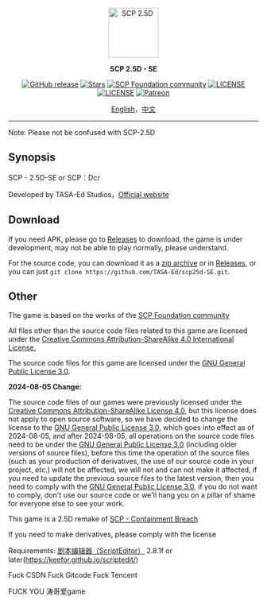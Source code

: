 <p align="center">
    <a href="https://www.tasaed.top" target="_blank" rel="noopener noreferrer">
        <img width="100" src="https://s2.loli.net/2024/07/22/zptoSGinU3s1Q45.png" alt="SCP 2.5D" />
    </a>
</p>

<p align="center"><b>SCP 2.5D - SE</b></p>

<p align="center">
<a href="https://github.com/TASA-Ed/scp25d-SE/releases"><img alt="GitHub release" src="https://img.shields.io/github/v/release/TASA-Ed/scp25d-SE.svg?style=flat-square&include_prereleases"/></a>
<a href="https://github.com/TASA-Ed/scp25d-SE/stargazers"><img alt="Stars" src="https://img.shields.io/github/stars/TASA-Ed/scp25d-SE?color=8ef6e4&style=flat-square"/></a>
<a href="https://scp-wiki.wikidot.com/"><img alt="SCP Foundation community" src="https://img.shields.io/badge/SCP%20Foundation-gray?style=flat-square&logo=scpfoundation"/></a>
<a href="https://creativecommons.org/licenses/by-sa/4.0/"><img alt="LICENSE" src="https://img.shields.io/badge/CC--BY--SA%204.0-blue?style=flat-square&color=dddddd&labelColor=dddddd&logo=creativecommons&logoColor=00000"/></a>
<a href="https://www.gnu.org/licenses/gpl-3.0.html"><img alt="LICENSE" src="https://img.shields.io/badge/GNU%20GPL%203.0-blue?style=flat-square&color=9b9b9b&labelColor=9b9b9b&logo=gnu&logoColor=A42E2B"/></a>
<a href="https://www.patreon.com/tasaed"><img alt="Patreon" src="https://img.shields.io/badge/Patreon-yellow?style=flat-square&logo=patreon"/></a>
</p>

<p align="center">
<a href="README.md">English</a>，<a href="README_zh_CN.md">中文</a>
</p>

---

Note: Please not be confused with SCP-2.5D

## Synopsis
SCP - 2.5D-SE or SCP：Dcr

Developed by TASA-Ed Studios，[Official website](https://www.tasaed.top/)
## Download
If you need APK, please go to [Releases](https://github.com/TASA-Ed/scp25d-SE/releases) to download, the game is under development, may not be able to play normally, please understand.

For the source code, you can download it as a [zip archive](https://github.com/TASA-Ed/scp25d-SE/archive/refs/heads/main.zip) or in [Releases](https://github.com/TASA-Ed/scp25d-SE/releases), or you can just `git clone https://github.com/TASA-Ed/scp25d-SE.git`.
## Other
The game is based on the works of the [SCP Foundation community](http://scp-wiki-cn.wikidot.com/ )

All files other than the source code files related to this game are licensed under the [Creative Commons Attribution-ShareAlike 4.0 International License.](https://creativecommons.org/licenses/by-sa/4.0/)

The source code files for this game are licensed under the [GNU General Public License 3.0](https://www.gnu.org/licenses/gpl-3.0.html).

**2024-08-05 Change:**

The source code files of our games were previously licensed under the [Creative Commons Attribution-ShareAlike License 4.0](https://creativecommons.org/licenses/by-sa/4.0/), but this license does not apply to open source software, so we have decided to change the license to the [GNU General Public License 3.0](https://www.gnu.org/licenses/gpl-3.0.html), which goes into effect as of 2024-08-05, and after 2024-08-05, all operations on the source code files need to be under the [GNU General Public License 3.0](https://www.gnu.org/licenses/gpl-3.0.html) (including older versions of source files), before this time the operation of the source files (such as your production of derivatives, the use of our source code in your project, etc.) will not be affected, we will not and can not make it affected, if you need to update the previous source files to the latest version, then you need to comply with the [GNU General Public License 3.0](https://www.gnu.org/licenses/gpl-3.0.html), if you do not want to comply, don't use our source code or we'll hang you on a pillar of shame for everyone else to see your work.

This game is a 2.5D remake of [SCP - Containment Breach](https://github.com/Regalis11/scpcb/ )

If you need to make derivatives, please comply with the license

Requirements: [剧本编辑器（ScriptEditor）](https://1drv.ms/u/c/568ae44e1937060b/EepQHHiC-mBMlwPKWunDKIgBCRMEhFDYhQf4QFsWI8GrWw?e=U0P75r) 2.8.1f or later(https://keefor.github.io/scriptedit/)

Fuck CSDN
Fuck Gitcode
Fuck Tencent

FUCK YOU 涛哥爱game
